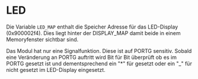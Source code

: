 LED
===
Die Variable `LED_MAP` enthalt die Speicher Adresse für das LED-Display (0x900002f4). Dies liegt hinter der DISPLAY_MAP damit beide in einem Memoryfenster sichtbar sind.

Das Modul hat nur eine Signalfunktion. Diese ist auf PORTG sensitiv. Sobald eine Veränderung an PORTG auftritt wird Bit für Bit überprüft ob es im PORTG gesetzt ist und dementsprechend ein "\*" für gesetzt oder ein "\_" für nicht gesetzt im LED-Display eingesetzt.
